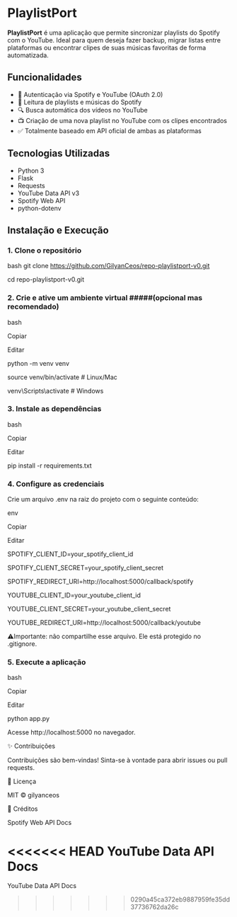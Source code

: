 # PlaylistPort

**PlaylistPort** é uma aplicação que permite sincronizar playlists do Spotify com o YouTube. Ideal para quem deseja fazer backup, migrar listas entre plataformas ou encontrar clipes de suas músicas favoritas de forma automatizada.

## Funcionalidades

- 🔐 Autenticação via Spotify e YouTube (OAuth 2.0)
- 📂 Leitura de playlists e músicas do Spotify
- 🔍 Busca automática dos vídeos no YouTube
- 📺 Criação de uma nova playlist no YouTube com os clipes encontrados
- ✅ Totalmente baseado em API oficial de ambas as plataformas

## Tecnologias Utilizadas

- Python 3
- Flask
- Requests
- YouTube Data API v3
- Spotify Web API
- python-dotenv

## Instalação e Execução

### 1. Clone o repositório

bash
git clone https://github.com/GilyanCeos/repo-playlistport-v0.git

cd repo-playlistport-v0.git

### 2. Crie e ative um ambiente virtual #####(opcional mas recomendado)

bash

Copiar

Editar

python -m venv venv

source venv/bin/activate    # Linux/Mac

venv\Scripts\activate       # Windows

### 3. Instale as dependências

bash

Copiar

Editar

pip install -r requirements.txt

### 4. Configure as credenciais

Crie um arquivo .env na raiz do projeto com o seguinte conteúdo:

env

Copiar

Editar

SPOTIFY_CLIENT_ID=your_spotify_client_id

SPOTIFY_CLIENT_SECRET=your_spotify_client_secret

SPOTIFY_REDIRECT_URI=http://localhost:5000/callback/spotify

YOUTUBE_CLIENT_ID=your_youtube_client_id

YOUTUBE_CLIENT_SECRET=your_youtube_client_secret

YOUTUBE_REDIRECT_URI=http://localhost:5000/callback/youtube

⚠️Importante: não compartilhe esse arquivo. Ele está protegido no .gitignore.

### 5. Execute a aplicação

bash

Copiar

Editar

python app.py

Acesse http://localhost:5000 no navegador.

✨ Contribuições

Contribuições são bem-vindas! Sinta-se à vontade para abrir issues ou pull requests.

📄 Licença

MIT © gilyanceos

🔗 Créditos

Spotify Web API Docs

<<<<<<< HEAD
YouTube Data API Docs
=======
YouTube Data API Docs
>>>>>>> 0290a45ca372eb9887959fe35dd37736762da26c
